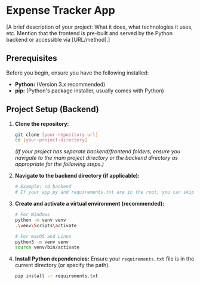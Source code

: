 # Expense Tracker App

[A brief description of your project: What it does, what technologies it uses, etc. Mention that the frontend is pre-built and served by the Python backend or accessible via [URL/method].]

## Prerequisites

Before you begin, ensure you have the following installed:

- **Python:**  (Version 3.x recommended)
- **pip:** (Python's package installer, usually comes with Python)

## Project Setup (Backend)

1.  **Clone the repository:**
    ```bash
    git clone [your-repository-url]
    cd [your-project-directory]
    ```
    *(If your project has separate backend/frontend folders, ensure you navigate to the main project directory or the backend directory as appropriate for the following steps.)*

2.  **Navigate to the backend directory (if applicable):**
    ```bash
    # Example: cd backend
    # If your app.py and requirements.txt are in the root, you can skip this.
    ```

3.  **Create and activate a virtual environment (recommended):**
    ```bash
    # For Windows
    python -m venv venv
    .\venv\Scripts\activate

    # For macOS and Linux
    python3 -m venv venv
    source venv/bin/activate
    ```

4.  **Install Python dependencies:**
    Ensure your `requirements.txt` file is in the current directory (or specify the path).
    ```bash
    pip install -r requirements.txt
    ```